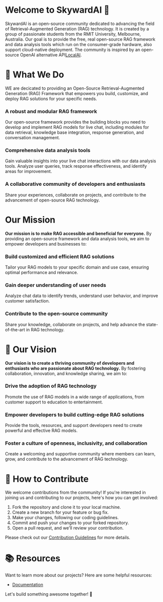 # Welcome to SkywardAI 🚀

SkywardAI is an open-source community dedicated to advancing the field of Retrieval-Augmented Generation (RAG) technology. It is created by a group of passionate students from the RMIT University, Melbourne, Australia. Our goal is to provide the free, real open-source RAG framework and data analysis tools which run on the consumer-grade hardware, also support cloud-native deployment. The community is inspired by an open-source OpenAI alternative API[LocalAI](https://github.com/mudler/LocalAI).


# 🌟 What We Do

WE are decicated to providing an Open-Source Retrieval-Augmented Generation (RAG) Framework that empowers you build, customize, and deploy RAG solutions for your specific needs.

### A robust and modular RAG framework

Our open-source framework provides the building blocks you need to develop and implement RAG models for live chat, including modules for data retrieval, knowledge base integration, response generation, and conversation management.

### Comprehensive data analysis tools

Gain valuable insights into your live chat interactions with our data analysis tools. Analyze user queries, track response effectiveness, and identify areas for improvement.

### A collaborative community of developers and enthusiasts

Share your experiences, collaborate on projects, and contribute to the advancement of open-source RAG technology.


# Our Mission

**Our mission is to make RAG accessible and beneficial for everyone.** By providing an open-source framework and data analysis tools, we aim to empower developers and businesses to:

### Build customized and efficient RAG solutions

Tailor your RAG models to your specific domain and use case, ensuring optimal performance and relevance.

### Gain deeper understanding of user needs

Analyze chat data to identify trends, understand user behavior, and improve customer satisfaction.

### Contribute to the open-source community

Share your knowledge, collaborate on projects, and help advance the state-of-the-art in RAG technology.


# 🚀 Our Vision

**Our vision is to create a thriving community of developers and enthusiasts who are passionate about RAG technology.** By fostering collaboration, innovation, and knowledge sharing, we aim to:

### Drive the adoption of RAG technology

Promote the use of RAG models in a wide range of applications, from customer support to education to entertainment.

### Empower developers to build cutting-edge RAG solutions

Provide the tools, resources, and support developers need to create powerful and effective RAG models.

### Foster a culture of openness, inclusivity, and collaboration

Create a welcoming and supportive community where members can learn, grow, and contribute to the advancement of RAG technology.


# 🤝 How to Contribute

We welcome contributions from the community! If you're interested in joining us and contributing to our projects, here's how you can get involved:

1. Fork the repository and clone it to your local machine.
2. Create a new branch for your feature or bug fix.
3. Make your changes, following our coding guidelines.
4. Commit and push your changes to your forked repository.
5. Open a pull request, and we'll review your contribution.

Please check out our [Contribution Guidelines](CONTRIBUTING.md) for more details.


# 📚 Resources

Want to learn more about our projects? Here are some helpful resources:

- [Documentation](https://skywardai.github.io/skywardai.io/)

Let's build something awesome together! 🎉
